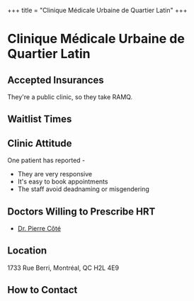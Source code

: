 +++
title = "Clinique Médicale Urbaine de Quartier Latin"
+++

# Clinique Médicale Urbaine de Quartier Latin
## Accepted Insurances
They're a public clinic, so they take RAMQ.
## Waitlist Times
## Clinic Attitude
One patient has reported -
* They are very responsive
* It's easy to book appointments
* The staff avoid deadnaming or misgendering
## Doctors Willing to Prescribe HRT
* [Dr. Pierre Côté](blog/doctors/cote.md)
## Location
1733 Rue Berri, Montréal, QC H2L 4E9
## How to Contact
